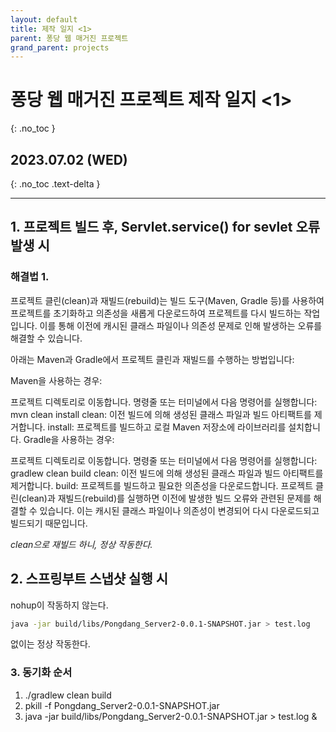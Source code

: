 ```yaml
---
layout: default
title: 제작 일지 <1>
parent: 퐁당 웹 매거진 프로젝트
grand_parent: projects
---
```


# 퐁당 웹 매거진 프로젝트 제작 일지 <1>
{: .no_toc }

## 2023.07.02 (WED)
{: .no_toc .text-delta }

---

## 1. 프로젝트 빌드 후, Servlet.service() for sevlet 오류 발생 시

### 해결법 1.

프로젝트 클린(clean)과 재빌드(rebuild)는 빌드 도구(Maven, Gradle 등)를 사용하여 프로젝트를 초기화하고 의존성을 새롭게 다운로드하여 프로젝트를 다시 빌드하는 작업입니다. 이를 통해 이전에 캐시된 클래스 파일이나 의존성 문제로 인해 발생하는 오류를 해결할 수 있습니다.

아래는 Maven과 Gradle에서 프로젝트 클린과 재빌드를 수행하는 방법입니다:

Maven을 사용하는 경우:

프로젝트 디렉토리로 이동합니다.
명령줄 또는 터미널에서 다음 명령어를 실행합니다: mvn clean install
clean: 이전 빌드에 의해 생성된 클래스 파일과 빌드 아티팩트를 제거합니다.
install: 프로젝트를 빌드하고 로컬 Maven 저장소에 라이브러리를 설치합니다.
Gradle을 사용하는 경우:

프로젝트 디렉토리로 이동합니다.
명령줄 또는 터미널에서 다음 명령어를 실행합니다: gradlew clean build
clean: 이전 빌드에 의해 생성된 클래스 파일과 빌드 아티팩트를 제거합니다.
build: 프로젝트를 빌드하고 필요한 의존성을 다운로드합니다.
프로젝트 클린(clean)과 재빌드(rebuild)를 실행하면 이전에 발생한 빌드 오류와 관련된 문제를 해결할 수 있습니다. 이는 캐시된 클래스 파일이나 의존성이 변경되어 다시 다운로드되고 빌드되기 때문입니다.

_clean으로 재빌드 하니, 정상 작동한다._

## 2. 스프링부트 스냅샷 실행 시

nohup이 작동하지 않는다.

```bash
java -jar build/libs/Pongdang_Server2-0.0.1-SNAPSHOT.jar > test.log
```
없이는 정상 작동한다.

### 3. 동기화 순서

1. ./gradlew clean build
2. pkill -f Pongdang_Server2-0.0.1-SNAPSHOT.jar
3. java -jar build/libs/Pongdang_Server2-0.0.1-SNAPSHOT.jar > test.log &